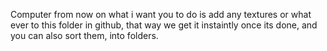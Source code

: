 Computer from now on what i want you to do is add any textures or what ever to this folder in github, that way we get it instaintly once its done, and you can also sort them, into folders. 

